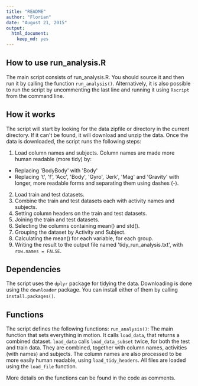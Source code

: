 ```yaml
---
title: "README"
author: "Florian"
date: "August 21, 2015"
output:
  html_document:
    keep_md: yes
---
```


## How to use run_analysis.R
The main script consists of run_analysis.R. You should source it and then run it by calling the function `run_analysis()`. Alternatively, it is also possible to run the script by uncommenting the last line and running it using `Rscript` from the command line.

## How it works
The script will start by looking for the data zipfile or directory in the current directory. If it can't be found, it will download and unzip the data. Once the data is downloaded, the script runs the following steps:
 1. Load column names and subjects. Column names are made more human readable (more tidy) by:
   * Replacing 'BodyBody' with 'Body'
   * Replacing 't', 'f', 'Acc', 'Body', 'Gyro', 'Jerk', 'Mag' and 'Gravity' with longer, more readable forms and separating them using dashes (-).
 2. Load train and test datasets.
 3. Combine the train and test datasets each with activity names and subjects.
 4. Setting column headers on the train and test datasets.
 5. Joining the train and test datasets.
 6. Selecting the columns containing mean() and std().
 7. Grouping the dataset by Activity and Subject.
 8. Calculating the mean() for each variable, for each group.
 9. Writing the result to the output file named 'tidy_run_analysis.txt', with `row.names = FALSE`.

## Dependencies
The script uses the `dplyr` package for tidying the data. Downloading is done using the `downloader` package. You can install either of them by calling `install.packages()`.

## Functions
The script defines the following functions:
`run_analysis()`: The main function that sets everything in motion. It calls `load_data`, that returns a combined dataset. `load_data` calls `load_data_subset` twice, for both the test and train data. They are combined, together with column names, activities (with names) and subjects. The column names are also processed to be more easily human readable, using `load_tidy_headers`. All files are loaded using the `load_file` function.

More details on the functions can be found in the code as comments.
